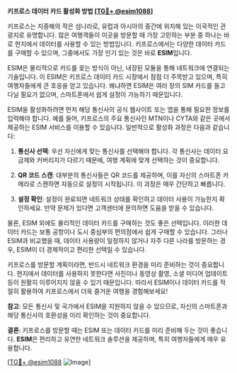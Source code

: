 **키프로스 데이터 카드 활성화 방법 [[TG💪+ @esim1088](https://t.me/s/esim1088)]**

키프로스는 지중해의 작은 섬나라로, 유럽과 아시아의 중간에 위치해 있는 이국적인 관광지로 유명합니다. 많은 여행객들이 이곳을 방문할 때 가장 고민하는 부분 중 하나는 바로 현지에서 데이터를 사용할 수 있는 방법입니다. 키프로스에서는 다양한 데이터 카드를 구매할 수 있으며, 그중에서도 가장 인기 있는 것은 바로 **ESIM**입니다.

ESIM은 물리적으로 카드를 꽂는 방식이 아닌, 내장된 모듈을 통해 네트워크에 연결되는 기술입니다. 이 ESIM은 키프로스 데이터 카드 시장에서 점점 더 주목받고 있으며, 특히 여행자들에게 큰 호응을 얻고 있습니다. 왜냐하면 ESIM은 여러 장의 SIM 카드를 들고 다닐 필요가 없으며, 스마트폰에서 쉽게 설정이 가능하기 때문입니다.

ESIM을 활성화하려면 먼저 해당 통신사의 공식 웹사이트 또는 앱을 통해 필요한 정보를 입력해야 합니다. 예를 들어, 키프로스의 주요 통신사인 MTN이나 CYTA와 같은 곳에서 제공하는 ESIM 서비스를 이용할 수 있습니다. 일반적으로 활성화 과정은 다음과 같습니다:

1. **통신사 선택**: 우선 자신에게 맞는 통신사를 선택해야 합니다. 각 통신사는 데이터 요금제와 커버리지가 다르기 때문에, 여행 계획에 맞게 선택하는 것이 중요합니다.
   
2. **QR 코드 스캔**: 대부분의 통신사들은 QR 코드를 제공하며, 이를 자신의 스마트폰 카메라로 스캔하면 자동으로 설정이 시작됩니다. 이 과정은 매우 간단하고 빠릅니다.

3. **설정 확인**: 설정이 완료되면 네트워크 상태를 확인하고 데이터 사용이 가능한지 확인하세요. 만약 문제가 있다면 고객센터에 문의하면 도움을 받을 수 있습니다.

물론, ESIM 외에도 물리적인 데이터 카드를 구매하는 것도 좋은 선택입니다. 이러한 데이터 카드는 보통 공항이나 도시 중심부의 편의점에서 쉽게 구매할 수 있습니다. 그러나 ESIM과 비교했을 때, 데이터 사용량이 일정하지 않거나 자주 다른 나라를 방문하는 경우, ESIM이 더 경제적이고 편리한 선택일 수 있습니다.

키프로스를 방문할 계획이라면, 반드시 네트워크 환경을 미리 준비하는 것이 중요합니다. 현지에서 데이터를 사용하지 못한다면 사진이나 동영상 촬영, 소셜 미디어 업데이트 등이 원활히 이루어지지 않을 수 있기 때문입니다. 따라서 ESIM이나 데이터 카드를 적절히 활용하여 키프로스에서 더욱 즐거운 여행을 경험해보세요!

**참고**: 모든 통신사 및 국가에서 ESIM을 지원하지 않을 수 있으므로, 자신의 스마트폰과 해당 통신사의 호환성을 미리 확인하는 것이 중요합니다.

**결론**: 키프로스를 방문할 때는 ESIM 또는 데이터 카드를 미리 준비해 두는 것이 좋습니다. **ESIM**은 편리하고 유연한 네트워크 솔루션을 제공하며, 특히 여행자들에게 매우 유용합니다. 

[[TG💪+ @esim1088](https://t.me/s/esim1088) ![Image](https://i.postimg.cc/Y0z9fWf4/image.png)]